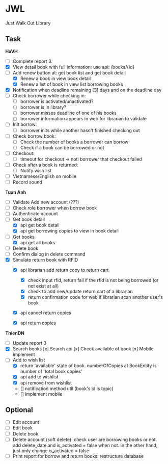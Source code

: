 # JWL
Just Walk Out Library

## Task

**HaVH**
* [ ] Complete report 3.
* [x] View detail book with full information: use api: /books/{id}
* [ ] Add renew button at: get book list and get book detail
    + [x] Renew a book in view book detail
    + [x] Renew a list of book in view list borrowing books
* [x] Notification when deadline remaining [3] days and on the deadline day
* [ ] Check borrower while checking in:
    + [ ] borrower is activated/unactivated?
    + [ ] borrower is in library?
    + [ ] borrower misses deadline of one of his books
    + [ ] borrower information appears in web for librarian to validate
* [ ] Init borrow:
    + [ ] borrower inits while another hasn't finished checking out
* [ ] Check borrow book:
    + [ ] Check the number of books a borrower can borrow
    + [ ] Check if a book can be borrowed or not
* [ ] Checkout:
    + [ ] timeout for checkout -> noti borrower that checkout failed
* [ ] Check after a book is returned:
    + [ ] Notify wish list
* [ ] Vietnamese/English on mobile
* [ ] Record sound

**Tuan Anh**
* [ ] Validate Add new account (???)
* [ ] Check role borrower when borrow book
* [ ] Authenticate account
* [ ] Get book detail
    + [x] api get book detail
    + [x] api get borrowing copies to view in book detail
* [ ] Get books
    + [x] api get all books
* [ ] Delete book
* [ ] Confirm dialog in delete command
* [x] Simulate return book with RFID
    + [x] api librarian add return copy to return cart
      + [x] check input rfid, return fail if the rfid is not being borrowed (or not exist at all)
      + [x] check to add new/update return cart of a librarian
      + [x] return confirmation code for web if librarian scan another user's book
    + [x] api cancel return copies
    + [x] api return copies


**ThienDN** 
* [ ] Update report 3
* [x] Search books
	[x] Search api
	[x] Check available of book
	[x] Mobile implement
* [ ] Add to wish list
	+ [x] return 'available' state of book. numberOfCopies at BookEntity is number of 'total book copies'
	+ [x] api add to wishlist
	+ [x] api remove from wishlist
	+ [] notification method util (book's id is topic)
	+ [] implement mobile


## Optional
* [ ] Edit account
* [ ] Edit book
* [ ] Delete book
* [ ] Delete account (soft delete): check user are borrowing books or not. add delete_date and is_activated = false when not. In the other hand, just only change is_activated = false
* [ ] Print report for borrow and return books: restructure database